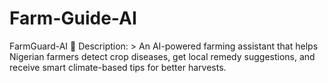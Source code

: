 # Farm-Guide-AI
FarmGuard-AI  📝 Description:  > An AI-powered farming assistant that helps Nigerian farmers detect crop diseases, get local remedy suggestions, and receive smart climate-based tips for better harvests.
